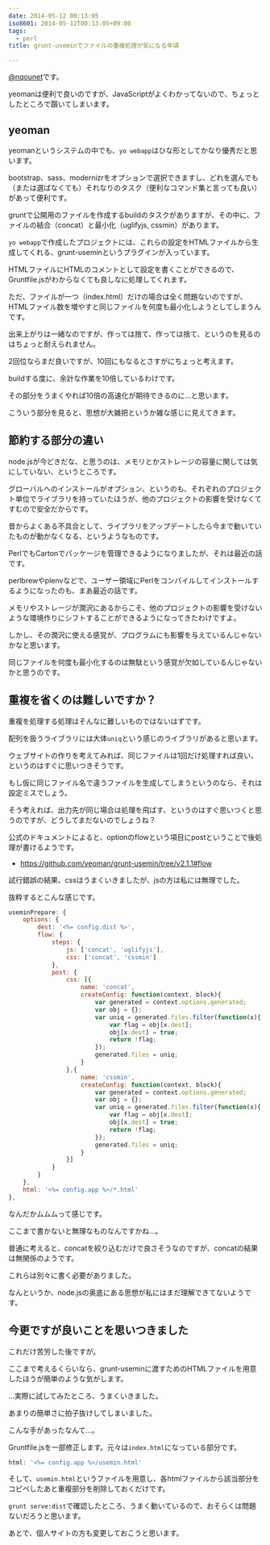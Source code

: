 ```yaml
---
date: 2014-05-12 00:13:05
iso8601: 2014-05-12T00:13:05+09:00
tags:
  - perl
title: grunt-useminでファイルの重複処理が気になる年頃

---
```


<p><a href="https://twitter.com/nqounet">@nqounet</a>です。</p>

<p>yeomanは便利で良いのですが、JavaScriptがよくわかってないので、ちょっとしたところで躓いてしまいます。</p>



<h2>yeoman</h2>

<p>yeomanというシステムの中でも、<code>yo webapp</code>はひな形としてかなり優秀だと思います。</p>

<p>bootstrap、sass、modernizrをオプションで選択できますし、どれを選んでも（または選ばなくても）それなりのタスク（便利なコマンド集と言っても良い）があって便利です。</p>

<p>gruntで公開用のファイルを作成するbuildのタスクがありますが、その中に、ファイルの結合（concat）と最小化（uglifyjs, cssmin）があります。</p>

<p><code>yo webapp</code>で作成したプロジェクトには、これらの設定をHTMLファイルから生成してくれる、grunt-useminというプラグインが入っています。</p>

<p>HTMLファイルにHTMLのコメントとして設定を書くことができるので、Gruntfile.jsがわからなくても良しなに処理してくれます。</p>

<p>ただ、ファイルが一つ（index.html）だけの場合は全く問題ないのですが、HTMLファイル数を増やすと同じファイルを何度も最小化しようとしてしまうんです。</p>

<p>出来上がりは一緒なのですが、作っては捨て、作っては捨て、というのを見るのはちょっと耐えられません。</p>

<p>2回位ならまだ良いですが、10回にもなるとさすがにちょっと考えます。</p>

<p>buildする度に、余計な作業を10倍しているわけです。</p>

<p>その部分をうまくやれば10倍の高速化が期待できるのに…と思います。</p>

<p>こういう部分を見ると、思想が大雑把というか雑な感じに見えてきます。</p>

<h2>節約する部分の違い</h2>

<p>node.jsが今どきだな、と思うのは、メモリとかストレージの容量に関しては気にしていない、というところです。</p>

<p>グローバルへのインストールがオプション、というのも、それぞれのプロジェクト単位でライブラリを持っていたほうが、他のプロジェクトの影響を受けなくてすむので安全だからです。</p>

<p>昔からよくある不具合として、ライブラリをアップデートしたら今まで動いていたものが動かなくなる、というようなものです。</p>

<p>PerlでもCartonでパッケージを管理できるようになりましたが、それは最近の話です。</p>

<p>perlbrewやplenvなどで、ユーザー領域にPerlをコンパイルしてインストールするようになったのも、まあ最近の話です。</p>

<p>メモリやストレージが潤沢にあるからこそ、他のプロジェクトの影響を受けないような環境作りにシフトすることができるようになってきたわけですよ。</p>

<p>しかし、その潤沢に使える感覚が、プログラムにも影響を与えているんじゃないかなと思います。</p>

<p>同じファイルを何度も最小化するのは無駄という感覚が欠如しているんじゃないかと思うのです。</p>

<h2>重複を省くのは難しいですか？</h2>

<p>重複を処理する処理はそんなに難しいものではないはずです。</p>

<p>配列を扱うライブラリには大体<code>uniq</code>という感じのライブラリがあると思います。</p>

<p>ウェブサイトの作りを考えてみれば、同じファイルは1回だけ処理すれば良い、というのはすぐに思いつきそうです。</p>

<p>もし仮に同じファイル名で違うファイルを生成してしまうというのなら、それは設定ミスでしょう。</p>

<p>そう考えれば、出力先が同じ場合は処理を飛ばす、というのはすぐ思いつくと思うのですが、どうしてまだないのでしょうね？</p>

<p>公式のドキュメントによると、optionのflowという項目にpostということで後処理が書けるようです。</p>

<ul>
<li><a href="https://github.com/yeoman/grunt-usemin/tree/v2.1.1#flow">https://github.com/yeoman/grunt-usemin/tree/v2.1.1#flow</a></li>
</ul>

<p>試行錯誤の結果、cssはうまくいきましたが、jsの方は私には無理でした。</p>

<p>抜粋するとこんな感じです。</p>

```js Gruntfile.js
useminPrepare: {
    options: {
        dest: '<%= config.dist %>',
        flow: {
            steps: {
                js: ['concat', 'uglifyjs'],
                css: ['concat', 'cssmin']
            },
            post: {
                css: [{
                    name: 'concat',
                    createConfig: function(context, block){
                        var generated = context.options.generated;
                        var obj = {};
                        var uniq = generated.files.filter(function(x){
                            var flag = obj[x.dest];
                            obj[x.dest] = true;
                            return !flag;
                        });
                        generated.files = uniq;
                    }
                },{
                    name: 'cssmin',
                    createConfig: function(context, block){
                        var generated = context.options.generated;
                        var obj = {};
                        var uniq = generated.files.filter(function(x){
                            var flag = obj[x.dest];
                            obj[x.dest] = true;
                            return !flag;
                        });
                        generated.files = uniq;
                    }
                }]
            }
        }
    },
    html: '<%= config.app %>/*.html'
},
```

<p>なんだかムムムって感じです。</p>

<p>ここまで書かないと無理なものなんですかね…。</p>

<p>普通に考えると、concatを絞り込むだけで良さそうなのですが、concatの結果は無関係のようです。</p>

<p>これらは別々に書く必要がありました。</p>

<p>なんというか、node.jsの奥底にある思想が私にはまだ理解できてないようです。</p>

<h2>今更ですが良いことを思いつきました</h2>

<p>これだけ苦労した後ですが。</p>

<p>ここまで考えるくらいなら、grunt-useminに渡すためのHTMLファイルを用意したほうが簡単のような気がします。</p>

<p>…実際に試してみたところ、うまくいきました。</p>

<p>あまりの簡単さに拍子抜けしてしまいました。</p>

<p>こんな手があったなんて…。</p>

<p>Gruntfile.jsを一部修正します。元々は<code>index.html</code>になっている部分です。</p>

```js
html: '<%= config.app %>/usemin.html'
```

<p>そして、<code>usemin.html</code>というファイルを用意し、各htmlファイルから該当部分をコピペしたあと重複部分を削除しておくだけです。</p>

<p><code>grunt serve:dist</code>で確認したところ、うまく動いているので、おそらくは問題ないだろうと思います。</p>

<p>あとで、個人サイトの方も変更しておこうと思います。</p>
    	